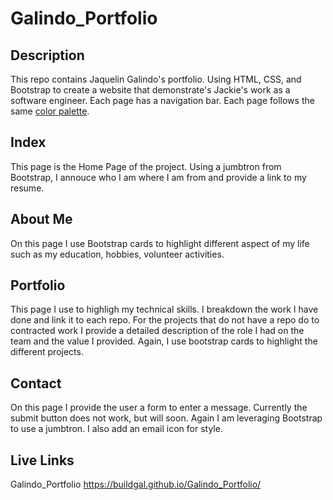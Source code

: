 # Galindo_Portfolio

## Description 
This repo contains Jaquelin Galindo's portfolio. Using HTML, CSS, and Bootstrap to create a website that demonstrate's Jackie's work as a software engineer. Each page has a navigation bar. Each page follows the same [color palette](Images\color_palette.jpg). 

## Index 
This page is the Home Page of the project. Using a jumbtron from Bootstrap, I annouce who I am where I am from and provide a link to my resume. 

## About Me 
On this page I use Bootstrap cards to highlight different aspect of my life such as my education, hobbies, volunteer activities. 

## Portfolio
This page I use to highligh my technical skills. I breakdown the work I have done and link it to each repo. For the projects that do not have a repo do to contracted work I provide a detailed description of the role I had on the team and the value I provided. Again, I use bootstrap cards to highlight the different projects. 

## Contact 
On this page I provide the user a form to enter a message. Currently the submit button does not work, but will soon. Again I am leveraging Bootstrap to use a jumbtron. I also add an email icon for style. 

## Live Links 

Galindo_Portfolio https://buildgal.github.io/Galindo_Portfolio/